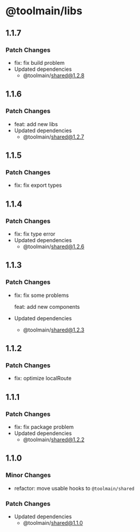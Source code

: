 # @toolmain/libs

## 1.1.7

### Patch Changes

- fix: fix build problem
- Updated dependencies
  - @toolmain/shared@1.2.8

## 1.1.6

### Patch Changes

- feat: add new libs
- Updated dependencies
  - @toolmain/shared@1.2.7

## 1.1.5

### Patch Changes

- fix: fix export types

## 1.1.4

### Patch Changes

- fix: fix type error
- Updated dependencies
  - @toolmain/shared@1.2.6

## 1.1.3

### Patch Changes

- fix: fix some problems

  feat: add new components

- Updated dependencies
  - @toolmain/shared@1.2.3

## 1.1.2

### Patch Changes

- fix: optimize localRoute

## 1.1.1

### Patch Changes

- fix: fix package problem
- Updated dependencies
  - @toolmain/shared@1.2.2

## 1.1.0

### Minor Changes

- refactor: move usable hooks to `@toolmain/shared`

### Patch Changes

- Updated dependencies
  - @toolmain/shared@1.1.0
